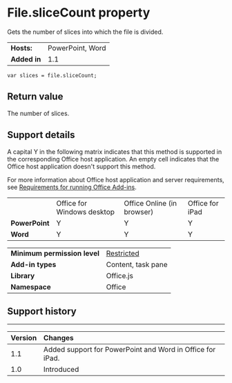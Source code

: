 
# File.sliceCount property
Gets the number of slices into which the file is divided.

|||
|:-----|:-----|
|**Hosts:**|PowerPoint, Word|
|**Added in**|1.1|

```
var slices = file.sliceCount;
```


## Return value

The number of slices.


## Support details


A capital Y in the following matrix indicates that this method is supported in the corresponding Office host application. An empty cell indicates that the Office host application doesn't support this method.

For more information about Office host application and server requirements, see [Requirements for running Office Add-ins](../../docs/overview/requirements-for-running-office-add-ins.md).


|||||
|:-----|:-----|:-----|:-----|
||Office for Windows desktop|Office Online (in browser)|Office for iPad|
|**PowerPoint**|Y|Y|Y|
|**Word**|Y|Y|Y|

|||
|:-----|:-----|
|**Minimum permission level**|[Restricted](../../docs/develop/requesting-permissions-for-api-use-in-content-and-task-pane-add-ins.md)|
|**Add-in types**|Content, task pane|
|**Library**|Office.js|
|**Namespace**|Office|

## Support history



****


|**Version**|**Changes**|
|:-----|:-----|
|1.1|Added support for PowerPoint and Word in Office for iPad.|
|1.0|Introduced|

